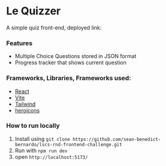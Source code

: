 # Le Quizzer
A simple quiz front-end, deployed link:

### Features
- Multiple Choice Questions stored in JSON format
- Progress tracker that shows current question 

### Frameworks, Libraries, Frameworks used:
- [React](https://react.dev/)
- [Vite](https://vitejs.dev/)
- [Tailwind](https://tailwindcss.com/)
- [heroicons](https://heroicons.com/)

### How to run locally
1. Install using `git clone https://github.com/sean-benedict-bernardo/lscs-rnd-frontend-challenge.git`
2. Run with `npm run dev`
3. open `http://localhost:5173/`